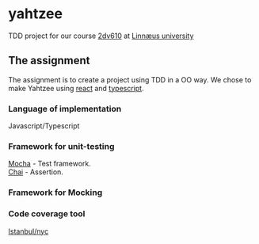# yahtzee
TDD project for our course [2dv610](https://coursepress.lnu.se/kurs/mjukvarutestning/labs/assignment-2-xunit-testing/) at [Linnæus university](https://coursepress.lnu.se/kurs/mjukvarutestning/)

## The assignment
The assignment is to create a project using TDD in a OO way. We chose to make Yahtzee using [react]() and [typescript]().

### Language of implementation
Javascript/Typescript

### Framework for unit-testing
[Mocha](https://mochajs.org/) - Test framework.<br>
[Chai](https://www.chaijs.com/) - Assertion.

### Framework for Mocking

### Code coverage tool
[Istanbul/nyc](https://istanbul.js.org/)

